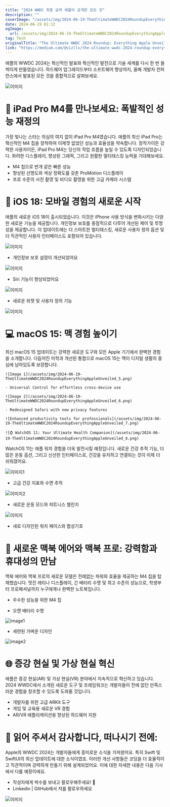 ```yaml
---
title: "2024 WWDC 최종 요약 애플이 공개한 모든 것"
description: ""
coverImage: "/assets/img/2024-06-19-TheUltimateWWDC2024RoundupEverythingAppleUnveiled_0.png"
date: 2024-06-19 01:12
ogImage: 
  url: /assets/img/2024-06-19-TheUltimateWWDC2024RoundupEverythingAppleUnveiled_0.png
tag: Tech
originalTitle: "The Ultimate WWDC 2024 Roundup: Everything Apple Unveiled"
link: "https://medium.com/@vizllx/the-ultimate-wwdc-2024-roundup-everything-apple-unveiled-78e36a5b5053"
---
```



애플의 WWDC 2024는 혁신적인 발표와 혁신적인 발전으로 기술 세계를 다시 한 번 들썩이게 만들었습니다. 하드웨어 업그레이드부터 소프트웨어 향상까지, 올해 개발자 컨퍼런스에서 발표된 모든 것을 종합적으로 살펴보세요.

![이미지](/assets/img/2024-06-19-TheUltimateWWDC2024RoundupEverythingAppleUnveiled_0.png)

# 🌟 iPad Pro M4를 만나보세요: 폭발적인 성능 재정의

가장 빛나는 스타는 의심의 여지 없이 iPad Pro M4였습니다. 애플의 최신 iPad Pro는 혁신적인 M4 칩을 장착하여 이제껏 없었던 성능과 효율성을 약속합니다. 창작가이든 강력한 사용자이든, iPad Pro M4는 당신의 작업 흐름을 높일 수 있도록 디자인되었습니다. 화려한 디스플레이, 향상된 그래픽, 그리고 원활한 멀티태스킹 능력을 기대해보세요.

<div class="content-ad"></div>

- M4 칩으로 번개 같은 빠른 성능
- 향상된 선명도와 색상 정확도를 갖춘 ProMotion 디스플레이
- 프로 수준의 사진 촬영 및 비디오 촬영을 위한 고급 카메라 시스템

# 🚀 iOS 18: 모바일 경험의 새로운 시작

애플의 새로운 iOS 18이 출시되었습니다. 이것은 iPhone 사용 방식을 변화시키는 다양한 새로운 기능을 제공합니다. 개인정보 보호를 중점적으로 다루어 개선된 제어 및 투명성을 제공합니다. 이 업데이트에는 더 스마트한 멀티태스킹, 새로운 사용자 정의 옵션 및 더 직관적인 사용자 인터페이스도 포함되어 있습니다.

![이미지](/assets/img/2024-06-19-TheUltimateWWDC2024RoundupEverythingAppleUnveiled_1.png)

<div class="content-ad"></div>

- 개인정보 보호 설정이 개선되었어요

![이미지](/assets/img/2024-06-19-TheUltimateWWDC2024RoundupEverythingAppleUnveiled_2.png)

- Siri 기능이 향상되었어요

![이미지](/assets/img/2024-06-19-TheUltimateWWDC2024RoundupEverythingAppleUnveiled_3.png)

<div class="content-ad"></div>

- 새로운 위젯 및 사용자 정의 기능

![이미지](/assets/img/2024-06-19-TheUltimateWWDC2024RoundupEverythingAppleUnveiled_4.png)

# 💻 macOS 15: 맥 경험 높이기

최신 macOS 15 업데이트는 강력한 새로운 도구와 모든 Apple 기기에서 완벽한 경험을 소개합니다. 다듬어진 미학과 개선된 통합으로 macOS 15는 맥이 디지털 생활의 중심에 남아있도록 보장합니다.

<div class="content-ad"></div>

```
![Image 1](/assets/img/2024-06-19-TheUltimateWWDC2024RoundupEverythingAppleUnveiled_5.png)

- Universal Control for effortless cross-device use

![Image 2](/assets/img/2024-06-19-TheUltimateWWDC2024RoundupEverythingAppleUnveiled_6.png)

- Redesigned Safari with new privacy features
```

<div class="content-ad"></div>

```
![Enhanced productivity tools for professionals](/assets/img/2024-06-19-TheUltimateWWDC2024RoundupEverythingAppleUnveiled_7.png)

![⌚ WatchOS 11: Your Ultimate Health Companion](/assets/img/2024-06-19-TheUltimateWWDC2024RoundupEverythingAppleUnveiled_8.png)
```

<div class="content-ad"></div>

WatchOS 11는 애플 워치 경험을 더욱 발전시킬 예정입니다. 새로운 건강 추적 기능, 더 많은 운동 옵션, 그리고 신선한 인터페이스로, 건강을 유지하고 연결되는 것이 이제 더 쉬워졌어요.

![이미지1](/assets/img/2024-06-19-TheUltimateWWDC2024RoundupEverythingAppleUnveiled_9.png)

- 고급 건강 지표와 수면 추적

![이미지2](/assets/img/2024-06-19-TheUltimateWWDC2024RoundupEverythingAppleUnveiled_10.png)

<div class="content-ad"></div>

- 새로운 운동 모드와 피트니스 챌린지

![이미지](/assets/img/2024-06-19-TheUltimateWWDC2024RoundupEverythingAppleUnveiled_11.png)

- 새로 디자인된 워치 페이스와 합성기호

# 💼 새로운 맥북 에어와 맥북 프로: 강력함과 휴대성의 만남

<div class="content-ad"></div>

맥북 에어와 맥북 프로의 새로운 모델은 전례없는 파워와 효율을 제공하는 M4 칩을 탑재했습니다. 멋진 레티나 디스플레이, 긴 배터리 수명 및 최고 수준의 성능으로, 학생부터 프로페셔널까지 누구에게나 완벽한 노트북입니다.

- 우수한 성능을 위한 M4 칩


<div class="content-ad"></div>

- 오랜 배터리 수명

![image1](/assets/img/2024-06-19-TheUltimateWWDC2024RoundupEverythingAppleUnveiled_14.png)

- 세련된 가벼운 디자인

![image2](/assets/img/2024-06-19-TheUltimateWWDC2024RoundupEverythingAppleUnveiled_15.png)

<div class="content-ad"></div>

# 🌐 증강 현실 및 가상 현실 혁신

애플은 증강 현실(AR) 및 가상 현실(VR) 분야에서 지속적으로 혁신하고 있습니다. 2024 WWDC에서 소개된 새로운 도구 및 프레임워크는 개발자들이 전에 없던 만족스러운 경험을 창조할 수 있도록 도와줄 것입니다.

- 개발자를 위한 고급 ARKit 도구
- 게임 및 교육용 새로운 VR 경험
- AR/VR 애플리케이션용 향상된 하드웨어 지원

# 🍻 읽어 주셔서 감사합니다, 떠나시기 전에:

<div class="content-ad"></div>

Apple의 WWDC 2024는 개발자들에게 흥미로운 소식을 가져왔어요. 특히 Swift 및 SwiftUI의 최신 업데이트에 대한 소식이였죠. 이러한 개선 사항들은 코딩을 더 효율적이고 직관적이며 강력하게 만들기 위해 설계되었어요. 이에 대한 자세한 내용은 다음 기사에서 다룰 예정이에요.

- 작성자에게 박수를 보내고 팔로우해주세요! 👏
- Linkedin | GitHub에서 저를 팔로우하세요

![이미지](https://miro.medium.com/v2/resize:fit:1400/0*kujG1SCrgJLl54ok.gif)